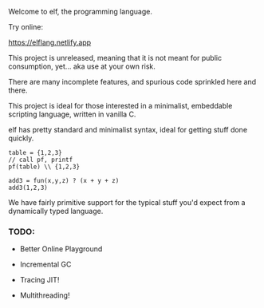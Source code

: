 
Welcome to elf, the programming language.

Try online:

https://elflang.netlify.app


This project is unreleased, meaning that
it is not meant for public consumption,
yet... aka use at your own risk.


There are many incomplete features, and
spurious code sprinkled here and there.


This project is ideal for those interested
in a minimalist, embeddable scripting
language, written in vanilla C.


elf has pretty standard and minimalist syntax,
ideal for getting stuff done quickly.

```
table = {1,2,3}
// call pf, printf
pf(table) \\ {1,2,3}

add3 = fun(x,y,z) ? (x + y + z)
add3(1,2,3)
```

We have fairly primitive support for
the typical stuff you'd expect from
a dynamically typed language.


### TODO:

- Better Online Playground

- Incremental GC

- Tracing JIT!

- Multithreading!
